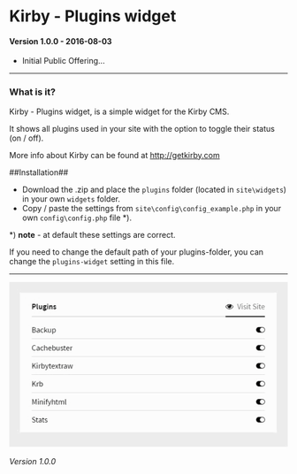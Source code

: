 # Kirby - Plugins widget

#### Version 1.0.0 - 2016-08-03
- Initial Public Offering...

****

### What is it?

Kirby - Plugins widget, is a simple widget for the Kirby CMS.

It shows all plugins used in your site with the option to toggle their status (on / off).

More info about Kirby can be found at http://getkirby.com

##Installation##

- Download the .zip and place the ```plugins``` folder (located in ```site\widgets```) in your own ```widgets``` folder.
- Copy / paste the settings from ```site\config\config_example.php``` in your own ```config\config.php``` file *).

*) **note** - at default these settings are correct.

If you need to change the default path of your plugins-folder, you can change the `plugins-widget` setting in this file.

****

![Kirby - Plugins widget](kirby-plugins-widget.gif "Kirby - Plugins widget")

*Version 1.0.0*